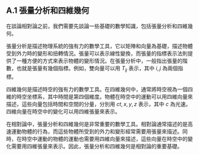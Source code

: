 ## A.1 張量分析和四維幾何

在談論相對論之前，我們需要先談論一些基礎的數學知識，包括張量分析和四維幾何。

張量分析是描述物理系統的強有力的數學工具，它以矩陣和向量為基礎，描述物體受到外力時的變形和扭轉情況。張量可以表示線性變換，而張量的指標表示法則提供了一種方便的方式來表示物體的變形情況。在張量分析中，一般指出張量的階數，也就是張量有幾個指標。例如，雙向量可以用 $T_{ij}$ 表示，其中 $i,j$ 為兩個指標。

四維幾何是描述時空的強有力的數學工具。在四維幾何中，通常將時空視為一個四維的時空坐標系，其中時間是第四個維度。物體在時空中的運動可以用四維向量來描述，這些向量包括時間和空間的分量，分別用 $ct,x,y,z$ 表示，其中 $c$ 為光速。四維向量在時空中的變化可以用四維張量來表示。

在相對論中，張量分析和四維幾何是非常重要的數學工具。相對論通常描述的是高速運動物體的行為，而這些物體所受到的外力和變形經常需要用張量來描述。同時，在時空中運動的物體的運動也需要用四維向量來描述，這些向量在時空中的變化需要用四維張量來表示。因此，張量分析和四維幾何是相對論的重要基礎。